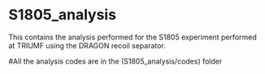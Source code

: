 # S1805_analysis
 This contains the analysis performed for the S1805 experiment performed at TRIUMF using the DRAGON recoil separator.

 #All the analysis codes are in the (S1805_analysis/codes) folder

